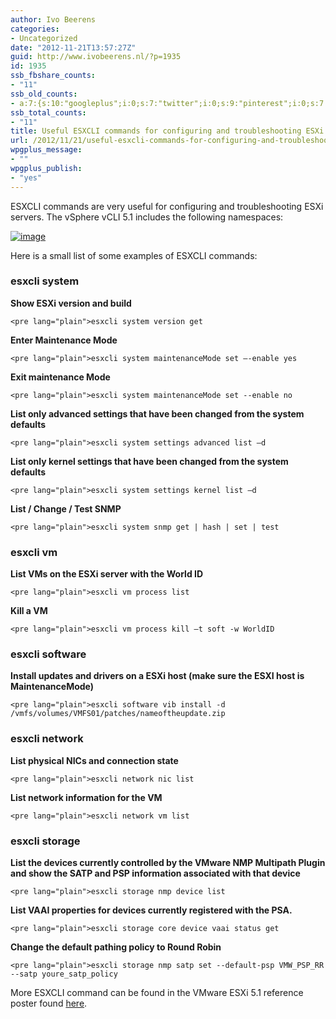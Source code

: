 ```yaml
---
author: Ivo Beerens
categories:
- Uncategorized
date: "2012-11-21T13:57:27Z"
guid: http://www.ivobeerens.nl/?p=1935
id: 1935
ssb_fbshare_counts:
- "11"
ssb_old_counts:
- a:7:{s:10:"googleplus";i:0;s:7:"twitter";i:0;s:9:"pinterest";i:0;s:7:"fbshare";i:11;s:8:"linkedin";i:0;s:6:"reddit";i:0;s:6:"tumblr";i:0;}
ssb_total_counts:
- "11"
title: Useful ESXCLI commands for configuring and troubleshooting ESXi environments
url: /2012/11/21/useful-esxcli-commands-for-configuring-and-troubleshooting-esxi-environments/
wpgplus_message:
- ""
wpgplus_publish:
- "yes"
---
```


ESXCLI commands are very useful for configuring and troubleshooting ESXi servers. The vSphere vCLI 5.1 includes the following namespaces:

[![image](http://localhost/wp-content/uploads/2012/11/image_thumb.png "image")](http://localhost/wp-content/uploads/2012/11/image.png)

Here is a small list of some examples of ESXCLI commands:

### esxcli system

**Show ESXi version and build**

```
<pre lang="plain">esxcli system version get
```

**Enter Maintenance Mode**

```
<pre lang="plain">esxcli system maintenanceMode set –-enable yes
```

**Exit maintenance Mode**

```
<pre lang="plain">esxcli system maintenanceMode set --enable no
```

**List only advanced settings that have been changed from the system defaults**

```
<pre lang="plain">esxcli system settings advanced list –d
```

**List only kernel settings that have been changed from the system defaults**

```
<pre lang="plain">esxcli system settings kernel list –d
```

**List / Change / Test SNMP**

```
<pre lang="plain">esxcli system snmp get | hash | set | test
```

### esxcli vm

**List VMs on the ESXi server with the World ID**

```
<pre lang="plain">esxcli vm process list
```

**Kill a VM**

```
<pre lang="plain">esxcli vm process kill –t soft -w WorldID
```

### esxcli software

**Install updates and drivers on a ESXi host (make sure the ESXI host is MaintenanceMode)**

```
<pre lang="plain">esxcli software vib install -d /vmfs/volumes/VMFS01/patches/nameoftheupdate.zip
```

### esxcli network

**List physical NICs and connection state**

```
<pre lang="plain">esxcli network nic list
```

**List network information for the VM**

```
<pre lang="plain">esxcli network vm list
```

### esxcli storage

**List the devices currently controlled by the VMware NMP Multipath Plugin and show the SATP and PSP information associated with that device**

```
<pre lang="plain">esxcli storage nmp device list
```

**List VAAI properties for devices currently registered with the PSA.**

```
<pre lang="plain">esxcli storage core device vaai status get
```

**Change the default pathing policy to Round Robin**

```
<pre lang="plain">esxcli storage nmp satp set --default-psp VMW_PSP_RR --satp youre_satp_policy
```

More ESXCLI command can be found in the VMware ESXi 5.1 reference poster found [here](http://blogs.vmware.com/vsphere/files/2012/11/ESXi-5.1-Poster.pdf).
